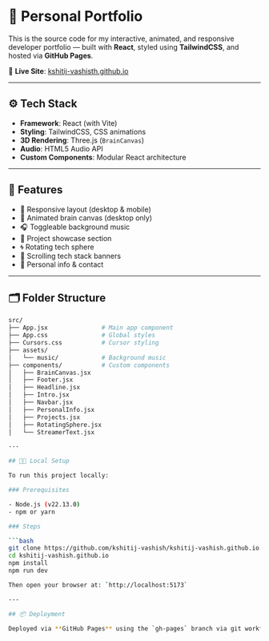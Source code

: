 # 🧠 Personal Portfolio

This is the source code for my interactive, animated, and responsive developer portfolio — built with **React**, styled using **TailwindCSS**, and hosted via **GitHub Pages**.

🔗 **Live Site**: [kshitij-vashisth.github.io](https://kshitij-vashisth.github.io)

---

## ⚙️ Tech Stack

- **Framework**: React (with Vite)
- **Styling**: TailwindCSS, CSS animations
- **3D Rendering**: Three.js (`BrainCanvas`)
- **Audio**: HTML5 Audio API
- **Custom Components**: Modular React architecture

---

## 🚀 Features

- 🎨 Responsive layout (desktop & mobile)
- 🧠 Animated brain canvas (desktop only)
- 🎧 Toggleable background music
- 💼 Project showcase section
- 🌀 Rotating tech sphere
- 🔁 Scrolling tech stack banners
- 📝 Personal info & contact

---

## 🗂️ Folder Structure

```bash
src/
├── App.jsx               # Main app component
├── App.css               # Global styles
├── Cursors.css           # Cursor styling
├── assets/
│   └── music/            # Background music
├── components/           # Custom components
│   ├── BrainCanvas.jsx
│   ├── Footer.jsx
│   ├── Headline.jsx
│   ├── Intro.jsx
│   ├── Navbar.jsx
│   ├── PersonalInfo.jsx
│   ├── Projects.jsx
│   ├── RotatingSphere.jsx
│   └── StreamerText.jsx

---

## 🧑‍💻 Local Setup

To run this project locally:

### Prerequisites

- Node.js (v22.13.0)
- npm or yarn

### Steps

```bash
git clone https://github.com/kshitij-vashish/kshitij-vashish.github.io.git
cd kshitij-vashish.github.io
npm install
npm run dev

Then open your browser at: `http://localhost:5173`

---

## 📦 Deployment

Deployed via **GitHub Pages** using the `gh-pages` branch via git workflows.